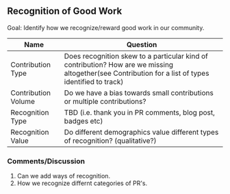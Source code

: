 ## Recognition of Good Work

Goal: Identify how we recognize/reward good work in our community.

Name  |  Question
--- | ---
Contribution Type  |  Does recognition skew to a particular kind of contribution? How are we missing altogether(see Contribution for a list of types identified to track)
Contribution Volume  |  Do we have a bias towards small contributions or multiple contributions?
Recognition Type  |  TBD (i.e. thank you in PR comments, blog post, badges etc)
Recognition Value  |  Do different demographics value different types of recognition? (qualitative?)


### Comments/Discussion

1. Can we add ways of recognition.
2. How we recognize differnt categories of PR's.
